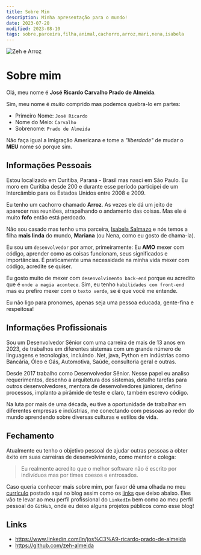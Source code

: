 ```yaml
---
title: Sobre Mim
description: Minha apresentação para o mundo!
date: 2023-07-20
modified: 2023-08-10
tags: sobre,parceira,filha,animal,cachorro,arroz,mari,nena,isabela
---
```

![](/assets/profile.jpg#profile-pic "Zeh e Arroz")

# <i class="fa-solid fa-user-astronaut"></i> Sobre mim

Olá, meu nome é **José Ricardo Carvalho Prado de Almeida**.

Sim, meu nome é _muito_ comprido mas podemos quebra-lo em partes:

- Primeiro Nome: `José Ricardo`
- Nome do Meio: `Carvalho`
- Sobrenome: `Prado de Almeida`

Não faça igual a Imigração Americana e tome a _"liberdade"_ de mudar o **MEU** nome só porque sim.

## <i class="fa-solid fa-house-user"></i> Informações Pessoais

Estou localizado em Curitiba, Paraná - Brasil mas nasci em São Paulo. Eu moro em Curitiba desde 200 e durante esse período participei de um Intercâmbio para os Estados Unidos entre 2008 e 2009.

Eu tenho um cachorro chamado **Arroz**. As vezes ele dá um jeito de aparecer nas reuniões, atrapalhando o andamento das coisas. Mas ele é muito **fofo** então está perdoado.

Não sou casado mas tenho uma parceira, [Isabela Salmazo](https://instagram.com/matercriativa) e nós temos a filha **mais linda** do mundo, **Mariana** (ou Nena, como eu gosto de chama-la).

Eu sou um `desenvolvedor` por amor, primeiramente: Eu **AMO** mexer com código, aprender como as coisas funcionam, seus significados e importâncias. É praticamente uma necessidade na minha vida mexer com código, acredite se quiser.

Eu gosto muito de mexer com `desenvolvimento back-end` porque eu acredito que é `onde a magia acontece`. Sim, eu tenho `habilidades com front-end` mas eu prefiro mexer com o `texto verde`, se é que você me entende.

Eu não ligo para pronomes, apenas seja uma pessoa educada, gente-fina e respeitosa!

## <i class="fa-solid fa-briefcase"></i> Informações Profissionais

Sou um Desenvolvedor Sênior com uma carreira de mais de 13 anos em 2023, de trabalhos em diferentes sistemas com um grande número de linguagens e tecnologias,
incluindo .Net, java, Python em indústrias como Bancária, Óleo e Gás, Automotiva, Saúde, consultoria geral e outras.

Desde 2017 trabalho como Desenvolvedor Sênior. Nesse papel eu analiso requerimentos, desenho a arquitetura dos sistemas, detalho tarefas para outros desenvolvedores, mentora de desenvolvedores júniores, defino processos, implanto a pirâmide de teste e claro, também escrevo código.

Na luta por mais de uma década, eu tive a oportunidade de trabalhar em diferentes empresas e indústrias, me conectando com pessoas ao redor do mundo aprendendo sobre
diversas culturas e estilos de vida.

## <i class="fa-solid fa-circle-info"></i> Fechamento

Atualmente eu tenho o objetivo pessoal de ajudar outras pessoas a obter êxito em suas carreiras de desenvolvimento, como mentor e colega:

> Eu realmente acredito que o melhor software não é escrito por indivíduos mas por times coesos e entrosados.

Caso queria conhecer mais sobre mim, por favor dê uma olhada no meu [currículo](posts/curriculum.html) postado aqui no blog assim como os [links](#links) que deixo abaixo. Eles vão te levar ao meu perfil profissional do `LinkedIn` bem como ao meu perfil pessoal do `GitHub`, onde eu deixo alguns projetos públicos como esse blog!

## <i class="fa-regular fa-address-card"></i> Links

- <i class="fa-brands fa-linkedin"></i> <https://www.linkedin.com/in/jos%C3%A9-ricardo-prado-de-almeida>
- <i class="fa-brands fa-github"></i> <https://github.com/zeh-almeida>
